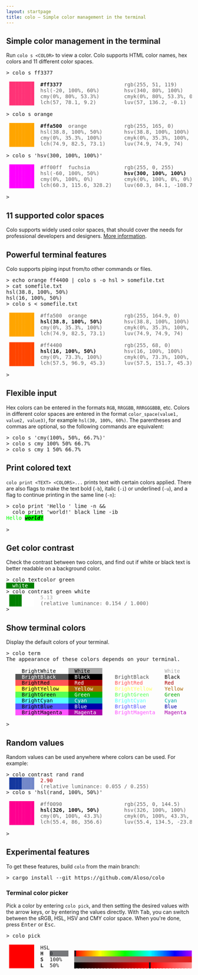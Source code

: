 ```yaml
---
layout: startpage
title: colo – Simple color management in the terminal
---
```


## Simple color management in the terminal

Run `colo s <COLOR>` to view a color. Colo supports HTML color names, hex colors and 11 different color spaces.

<pre class="h-terminal">
<span class="h-shell">&gt; </span><span class="h-cmd">colo</span> <span class="h-hl">s</span> <span class="h-arg">ff3377</span>

<span style='color:#ff3377'> ████████</span>  <b>#ff3377</b>                    <span style='opacity:0.67'>rgb(255, 51, 119)        </span>
<span style='color:#ff3377'> ████████</span>  <span style='opacity:0.67'>hsl(-20, 100%, 60%)      </span>  <span style='opacity:0.67'>hsv(340, 80%, 100%)      </span>
<span style='color:#ff3377'> ████████</span>  <span style='opacity:0.67'>cmy(0%, 80%, 53.3%)      </span>  <span style='opacity:0.67'>cmyk(0%, 80%, 53.3%, 0%) </span>
<span style='color:#ff3377'> ████████</span>  <span style='opacity:0.67'>lch(57, 78.1, 9.2)       </span>  <span style='opacity:0.67'>luv(57, 136.2, -0.1)     </span>

<span class="h-shell">&gt; </span><span class="h-cmd">colo</span> <span class="h-hl">s</span> <span class="h-arg">orange</span>

<span style='color:#ffa500'> ████████</span>  <b>#ffa500</b>  <span style='opacity:0.67'>orange          </span>  <span style='opacity:0.67'>rgb(255, 165, 0)         </span>
<span style='color:#ffa500'> ████████</span>  <span style='opacity:0.67'>hsl(38.8, 100%, 50%)     </span>  <span style='opacity:0.67'>hsv(38.8, 100%, 100%)    </span>
<span style='color:#ffa500'> ████████</span>  <span style='opacity:0.67'>cmy(0%, 35.3%, 100%)     </span>  <span style='opacity:0.67'>cmyk(0%, 35.3%, 100%, 0%)</span>
<span style='color:#ffa500'> ████████</span>  <span style='opacity:0.67'>lch(74.9, 82.5, 73.1)    </span>  <span style='opacity:0.67'>luv(74.9, 74.9, 74)      </span>

<span class="h-shell">&gt; </span><span class="h-cmd">colo</span> <span class="h-hl">s</span> <span class='h-str'>&#39;hsv(300, 100%, 100%)&#39;</span>

<span style='color:#ff00ff'> ████████</span>  <span style='opacity:0.67'>#ff00ff</span>  <span style='opacity:0.67'>fuchsia         </span>  <span style='opacity:0.67'>rgb(255, 0, 255)         </span>
<span style='color:#ff00ff'> ████████</span>  <span style='opacity:0.67'>hsl(-60, 100%, 50%)      </span>  <b>hsv(300, 100%, 100%)     </b>
<span style='color:#ff00ff'> ████████</span>  <span style='opacity:0.67'>cmy(0%, 100%, 0%)        </span>  <span style='opacity:0.67'>cmyk(0%, 100%, 0%, 0%)   </span>
<span style='color:#ff00ff'> ████████</span>  <span style='opacity:0.67'>lch(60.3, 115.6, 328.2)  </span>  <span style='opacity:0.67'>luv(60.3, 84.1, -108.7)  </span>

<span class="h-shell">&gt; </span><span class="h-caret"> </span>
</pre>

## 11 supported color spaces

Colo supports widely used color spaces, that should cover the needs for professional developers and designers. [More information](color_spaces.md).

## Powerful terminal features

Colo supports piping input from/to other commands or files.

<pre class="h-terminal">
<span class="h-shell">&gt; </span><span class="h-cmd">echo</span> <span class="h-arg">orange</span> <span class="h-arg">ff4400</span> <span class='h-pipe'>|</span> <span class="h-cmd">colo</span> <span class="h-hl">s</span> <span class="h-flag">-o</span> <span class="h-arg">hsl</span> <span class='h-pipe'>&gt;</span> <span class='h-pipe'>somefile.txt</span>
<span class="h-shell">&gt; </span><span class="h-cmd">cat</span> <span class="h-arg">somefile.txt</span>
hsl(38.8, 100%, 50%)
hsl(16, 100%, 50%)
<span class="h-shell">&gt; </span><span class="h-cmd">colo</span> <span class="h-hl">s</span> <span class='h-pipe'>&lt;</span> <span class='h-pipe'>somefile.txt</span>

<span style='color:#ffa500'> ████████</span>  <span style='opacity:0.67'>#ffa500</span>  <span style='opacity:0.67'>orange          </span>  <span style='opacity:0.67'>rgb(255, 164.9, 0)       </span>
<span style='color:#ffa500'> ████████</span>  <b>hsl(38.8, 100%, 50%)     </b>  <span style='opacity:0.67'>hsv(38.8, 100%, 100%)    </span>
<span style='color:#ffa500'> ████████</span>  <span style='opacity:0.67'>cmy(0%, 35.3%, 100%)     </span>  <span style='opacity:0.67'>cmyk(0%, 35.3%, 100%, 0%)</span>
<span style='color:#ffa500'> ████████</span>  <span style='opacity:0.67'>lch(74.9, 82.5, 73.1)    </span>  <span style='opacity:0.67'>luv(74.9, 74.9, 74)      </span>

<span style='color:#ff4400'> ████████</span>  <span style='opacity:0.67'>#ff4400</span>                    <span style='opacity:0.67'>rgb(255, 68, 0)          </span>
<span style='color:#ff4400'> ████████</span>  <b>hsl(16, 100%, 50%)       </b>  <span style='opacity:0.67'>hsv(16, 100%, 100%)      </span>
<span style='color:#ff4400'> ████████</span>  <span style='opacity:0.67'>cmy(0%, 73.3%, 100%)     </span>  <span style='opacity:0.67'>cmyk(0%, 73.3%, 100%, 0%)</span>
<span style='color:#ff4400'> ████████</span>  <span style='opacity:0.67'>lch(57.5, 96.9, 45.3)    </span>  <span style='opacity:0.67'>luv(57.5, 151.7, 45.3)   </span>

<span class="h-shell">&gt; </span><span class="h-caret"> </span>
</pre>

## Flexible input

Hex colors can be entered in the formats `RGB`, `RRGGBB`, `RRRGGGBBB`, etc. Colors in different color spaces are entered in the format `color_space(value1, value2, value3)`, for example `hsl(30, 100%, 60%)`. The parentheses and commas are optional, so the following commands are equivalent:

<pre class="h-terminal">
<span class="h-shell">&gt; </span><span class="h-cmd">colo</span> <span class="h-hl">s</span> <span class='h-str'>&#39;cmy(100%, 50%, 66.7%)&#39;</span>
<span class="h-shell">&gt; </span><span class="h-cmd">colo</span> <span class="h-hl">s</span> <span class="h-arg">cmy</span> <span class="h-arg">100%</span> <span class="h-arg">50%</span> <span class="h-arg">66.7%</span>
<span class="h-shell">&gt; </span><span class="h-cmd">colo</span> <span class="h-hl">s</span> <span class="h-arg">cmy</span> <span class="h-arg">1</span> <span class="h-arg">50%</span> <span class="h-arg">66.7%</span>
</pre>

## Print colored text

`colo print <TEXT> <COLORS>...` prints text with certain colors applied. There are also flags to make the text bold (`-b`), italic (`-i`) or underlined (`-u`), and a flag to continue printing in the same line (`-n`):

<pre class="h-terminal">
<span class="h-shell">&gt; </span><span class="h-cmd">colo</span> <span class="h-hl">print</span> <span class='h-str'>&#39;Hello &#39;</span> <span class="h-arg">lime</span> <span class="h-flag">-n</span> <span class='h-punct'>&amp;&amp;</span>
  <span class="h-cmd">colo</span> <span class="h-hl">print</span> <span class='h-str'>&#39;world!&#39;</span> <span class="h-arg">black</span> <span class="h-arg">lime</span> <span class="h-flag">-ib</span>
<span style='color:#00ff00'>Hello </span><b><i><span style='background:#00ff00'><span style='color:#000000'>world!
</span></span></i></b>
<span class="h-shell">&gt; </span><span class="h-caret"> </span>
</pre>

## Get color contrast

Check the contrast between two colors, and find out if white or black text is better readable on a background color.

<pre class="h-terminal">
<span class="h-shell">&gt; </span><span class="h-cmd">colo</span> <span class="h-hl">textcolor</span> <span class="h-arg">green</span>
<span style='background:#008000'><span style='color:#ffffff'>  white  </span></span>
<span class="h-shell">&gt; </span><span class="h-cmd">colo</span> <span class="h-hl">contrast</span> <span class="h-arg">green</span> <span class="h-arg">white</span>
 <span style='color:#008000'>████</span><span style='color:#ffffff'>████</span>  <span style='color:#aaa'>5.13</span>
 <span style='color:#008000'>████</span><span style='color:#ffffff'>████</span>  <span style='opacity:0.67'>(relative luminance: 0.154 / 1.000)</span>
<span class="h-shell">&gt; </span><span class="h-caret"> </span>
</pre>

## Show terminal colors

Display the default colors of your terminal.

<pre class="h-terminal">
<span class="h-shell">&gt; </span><span class="h-cmd">colo</span> <span class="h-hl">term</span>
The appearance of these colors depends on your terminal.

   <span style='background:#fff'><span style='color:#000'>  BrightWhite    </span></span><span style='background:#aaa'><span style='color:#000'>  White    </span></span>  <span style='color:#fff'>  BrightWhite</span>   <span style='color:#aaa'>  White</span>
   <span style='background:#555'><span style='color:#fff'>  BrightBlack    </span></span><span style='background:#000'><span style='color:#fff'>  Black    </span></span>  <span style='color:#555'>  BrightBlack</span>   <span style='color:#000'>  Black</span>
   <span style='background:#f55'><span style='color:#000'>  BrightRed      </span></span><span style='background:#a00'><span style='color:#fff'>  Red      </span></span>  <span style='color:#f55'>  BrightRed</span>     <span style='color:#a00'>  Red</span>
   <span style='background:#ff5'><span style='color:#000'>  BrightYellow   </span></span><span style='background:#a60'><span style='color:#fff'>  Yellow   </span></span>  <span style='color:#ff5'>  BrightYellow</span>  <span style='color:#a60'>  Yellow</span>
   <span style='background:#5f5'><span style='color:#000'>  BrightGreen    </span></span><span style='background:#0a0'><span style='color:#fff'>  Green    </span></span>  <span style='color:#5f5'>  BrightGreen</span>   <span style='color:#0a0'>  Green</span>
   <span style='background:#5ff'><span style='color:#000'>  BrightCyan     </span></span><span style='background:#0aa'><span style='color:#fff'>  Cyan     </span></span>  <span style='color:#5ff'>  BrightCyan</span>    <span style='color:#0aa'>  Cyan</span>
   <span style='background:#55f'><span style='color:#000'>  BrightBlue     </span></span><span style='background:#00a'><span style='color:#fff'>  Blue     </span></span>  <span style='color:#55f'>  BrightBlue</span>    <span style='color:#00a'>  Blue</span>
   <span style='background:#f5f'><span style='color:#000'>  BrightMagenta  </span></span><span style='background:#a0a'><span style='color:#fff'>  Magenta  </span></span>  <span style='color:#f5f'>  BrightMagenta</span> <span style='color:#a0a'>  Magenta</span>

<span class="h-shell">&gt; </span><span class="h-caret"> </span>
</pre>

## Random values

Random values can be used anywhere where colors can be used. For example:

<pre class="h-terminal">
<span class="h-shell">&gt; </span><span class="h-cmd">colo</span> <span class="h-hl">contrast</span> <span class="h-arg">rand</span> <span class="h-arg">rand</span>
 <span style='color:#14389f'>████</span><span style='color:#7388c9'>████</span>  <span style='color:#a00'>2.90</span>
 <span style='color:#14389f'>████</span><span style='color:#7388c9'>████</span>  <span style='opacity:0.67'>(relative luminance: 0.055 / 0.255)</span>
<span class="h-shell">&gt; </span><span class="h-cmd">colo</span> <span class="h-hl">s</span> <span class='h-str'>&#39;hsl(rand, 100%, 50%)&#39;</span>

<span style='color:#ff0090'> ████████</span>  <span style='opacity:0.67'>#ff0090</span>                    <span style='opacity:0.67'>rgb(255, 0, 144.5)       </span>
<span style='color:#ff0090'> ████████</span>  <b>hsl(326, 100%, 50%)      </b>  <span style='opacity:0.67'>hsv(326, 100%, 100%)     </span>
<span style='color:#ff0090'> ████████</span>  <span style='opacity:0.67'>cmy(0%, 100%, 43.3%)     </span>  <span style='opacity:0.67'>cmyk(0%, 100%, 43.3%, 0%)</span>
<span style='color:#ff0090'> ████████</span>  <span style='opacity:0.67'>lch(55.4, 86, 356.6)     </span>  <span style='opacity:0.67'>luv(55.4, 134.5, -23.8)  </span>

<span class="h-shell">&gt; </span><span class="h-caret"> </span>
</pre>

## Experimental features

To get these features, build `colo` from the main branch:

<pre class="h-terminal">
<span class="h-shell">&gt; </span><span class="h-cmd">cargo</span> <span class="h-hl">install</span> <span class="h-flag">--git</span> <span class="h-arg">https://github.com/Aloso/colo</span>
</pre>

### Terminal color picker

Pick a color by entering `colo pick`, and then setting the desired values with the arrow keys, or by entering the values directly. With <kbd>Tab</kbd>, you can switch between the sRGB, HSL, HSV and CMY color space. When you're done, press <kbd>Enter</kbd> or <kbd>Esc</kbd>.

<pre class="h-terminal">
<span class="h-shell">&gt;</span> <span class="h-cmd">colo</span> <span class="h-hl">pick</span>

 <span style="background-color:#FF0000">        </span>  HSL
 <span style="background-color:#FF0000">        </span>  <b>H</b>  <span style="background-color:#76777A"><font color="#1C2124">0     </font></span> <font color="#FF0000">▕</font><span style="background-color:#FF1000"><font color="#171421">▌</font></span><span style="background-color:#FF3000"><font color="#FF2000">▌</font></span><span style="background-color:#FF5000"><font color="#FF4000">▌</font></span><span style="background-color:#FF7000"><font color="#FF6000">▌</font></span><span style="background-color:#FF8F00"><font color="#FF8000">▌</font></span><span style="background-color:#FFAF00"><font color="#FF9F00">▌</font></span><span style="background-color:#FFCF00"><font color="#FFBF00">▌</font></span><span style="background-color:#FFEF00"><font color="#FFDF00">▌</font></span><span style="background-color:#EFFF00"><font color="#FFFF00">▌</font></span><span style="background-color:#CFFF00"><font color="#DFFF00">▌</font></span><span style="background-color:#AFFF00"><font color="#BFFF00">▌</font></span><span style="background-color:#8FFF00"><font color="#9FFF00">▌</font></span><span style="background-color:#70FF00"><font color="#80FF00">▌</font></span><span style="background-color:#50FF00"><font color="#60FF00">▌</font></span><span style="background-color:#30FF00"><font color="#40FF00">▌</font></span><span style="background-color:#10FF00"><font color="#20FF00">▌</font></span><span style="background-color:#00FF10"><font color="#00FF00">▌</font></span><span style="background-color:#00FF30"><font color="#00FF20">▌</font></span><span style="background-color:#00FF50"><font color="#00FF40">▌</font></span><span style="background-color:#00FF70"><font color="#00FF60">▌</font></span><span style="background-color:#00FF8F"><font color="#00FF80">▌</font></span><span style="background-color:#00FFAF"><font color="#00FF9F">▌</font></span><span style="background-color:#00FFCF"><font color="#00FFBF">▌</font></span><span style="background-color:#00FFEF"><font color="#00FFDF">▌</font></span><span style="background-color:#00EFFF"><font color="#00FFFF">▌</font></span><span style="background-color:#00CFFF"><font color="#00DFFF">▌</font></span><span style="background-color:#00AFFF"><font color="#00BFFF">▌</font></span><span style="background-color:#008FFF"><font color="#009FFF">▌</font></span><span style="background-color:#0070FF"><font color="#0080FF">▌</font></span><span style="background-color:#0050FF"><font color="#0060FF">▌</font></span><span style="background-color:#0030FF"><font color="#0040FF">▌</font></span><span style="background-color:#0010FF"><font color="#0020FF">▌</font></span><span style="background-color:#1000FF"><font color="#0000FF">▌</font></span><span style="background-color:#3000FF"><font color="#2000FF">▌</font></span><span style="background-color:#5000FF"><font color="#4000FF">▌</font></span><span style="background-color:#7000FF"><font color="#6000FF">▌</font></span><span style="background-color:#8F00FF"><font color="#8000FF">▌</font></span><span style="background-color:#AF00FF"><font color="#9F00FF">▌</font></span><span style="background-color:#CF00FF"><font color="#BF00FF">▌</font></span><span style="background-color:#EF00FF"><font color="#DF00FF">▌</font></span><span style="background-color:#FF00EF"><font color="#FF00FF">▌</font></span><span style="background-color:#FF00CF"><font color="#FF00DF">▌</font></span><span style="background-color:#FF00AF"><font color="#FF00BF">▌</font></span><span style="background-color:#FF008F"><font color="#FF009F">▌</font></span><span style="background-color:#FF0070"><font color="#FF0080">▌</font></span><span style="background-color:#FF0050"><font color="#FF0060">▌</font></span><span style="background-color:#FF0030"><font color="#FF0040">▌</font></span><span style="background-color:#FF0010"><font color="#FF0020">▌</font></span><font color="#FF0000">▏</font>
 <span style="background-color:#FF0000">        </span>  <b>S</b>  100%   <font color="#808080">▕</font><span style="background-color:#817E7E"><font color="#808080">▌</font></span><span style="background-color:#837C7C"><font color="#827D7D">▌</font></span><span style="background-color:#867979"><font color="#857A7A">▌</font></span><span style="background-color:#897676"><font color="#877878">▌</font></span><span style="background-color:#8B7474"><font color="#8A7575">▌</font></span><span style="background-color:#8E7171"><font color="#8D7272">▌</font></span><span style="background-color:#916E6E"><font color="#8F7070">▌</font></span><span style="background-color:#936C6C"><font color="#926D6D">▌</font></span><span style="background-color:#966969"><font color="#956A6A">▌</font></span><span style="background-color:#996666"><font color="#976868">▌</font></span><span style="background-color:#9B6464"><font color="#9A6565">▌</font></span><span style="background-color:#9E6161"><font color="#9D6262">▌</font></span><span style="background-color:#A15E5E"><font color="#9F6060">▌</font></span><span style="background-color:#A35C5C"><font color="#A25D5D">▌</font></span><span style="background-color:#A65959"><font color="#A55A5A">▌</font></span><span style="background-color:#A95656"><font color="#A75858">▌</font></span><span style="background-color:#AB5454"><font color="#AA5555">▌</font></span><span style="background-color:#AE5151"><font color="#AD5252">▌</font></span><span style="background-color:#B14E4E"><font color="#AF5050">▌</font></span><span style="background-color:#B34C4C"><font color="#B24D4D">▌</font></span><span style="background-color:#B64949"><font color="#B54A4A">▌</font></span><span style="background-color:#B94646"><font color="#B74848">▌</font></span><span style="background-color:#BB4444"><font color="#BA4545">▌</font></span><span style="background-color:#BE4141"><font color="#BD4242">▌</font></span><span style="background-color:#C13E3E"><font color="#BF4040">▌</font></span><span style="background-color:#C33C3C"><font color="#C23D3D">▌</font></span><span style="background-color:#C63939"><font color="#C53A3A">▌</font></span><span style="background-color:#C93636"><font color="#C73838">▌</font></span><span style="background-color:#CB3434"><font color="#CA3535">▌</font></span><span style="background-color:#CE3131"><font color="#CD3232">▌</font></span><span style="background-color:#D12E2E"><font color="#CF3030">▌</font></span><span style="background-color:#D32C2C"><font color="#D22D2D">▌</font></span><span style="background-color:#D62929"><font color="#D52B2B">▌</font></span><span style="background-color:#D82727"><font color="#D72828">▌</font></span><span style="background-color:#DB2424"><font color="#DA2525">▌</font></span><span style="background-color:#DE2121"><font color="#DC2323">▌</font></span><span style="background-color:#E01F1F"><font color="#DF2020">▌</font></span><span style="background-color:#E31C1C"><font color="#E21D1D">▌</font></span><span style="background-color:#E61919"><font color="#E41B1B">▌</font></span><span style="background-color:#E81717"><font color="#E71818">▌</font></span><span style="background-color:#EB1414"><font color="#EA1515">▌</font></span><span style="background-color:#EE1111"><font color="#EC1313">▌</font></span><span style="background-color:#F00F0F"><font color="#EF1010">▌</font></span><span style="background-color:#F30C0C"><font color="#F20D0D">▌</font></span><span style="background-color:#F60909"><font color="#F40B0B">▌</font></span><span style="background-color:#F80707"><font color="#F70808">▌</font></span><span style="background-color:#FB0404"><font color="#FA0505">▌</font></span><span style="background-color:#171421"><font color="#FC0303">▌</font></span><font color="#FF0000">▏</font>
 <span style="background-color:#FF0000">        </span>  <b>L</b>  50%    <font color="#000000">▕</font><span style="background-color:#050000"><font color="#000000">▌</font></span><span style="background-color:#100000"><font color="#0B0000">▌</font></span><span style="background-color:#1B0000"><font color="#150000">▌</font></span><span style="background-color:#250000"><font color="#200000">▌</font></span><span style="background-color:#300000"><font color="#2B0000">▌</font></span><span style="background-color:#3A0000"><font color="#350000">▌</font></span><span style="background-color:#450000"><font color="#400000">▌</font></span><span style="background-color:#500000"><font color="#4A0000">▌</font></span><span style="background-color:#5A0000"><font color="#550000">▌</font></span><span style="background-color:#650000"><font color="#600000">▌</font></span><span style="background-color:#700000"><font color="#6A0000">▌</font></span><span style="background-color:#7A0000"><font color="#750000">▌</font></span><span style="background-color:#850000"><font color="#800000">▌</font></span><span style="background-color:#8F0000"><font color="#8A0000">▌</font></span><span style="background-color:#9A0000"><font color="#950000">▌</font></span><span style="background-color:#A50000"><font color="#9F0000">▌</font></span><span style="background-color:#AF0000"><font color="#AA0000">▌</font></span><span style="background-color:#BA0000"><font color="#B50000">▌</font></span><span style="background-color:#C50000"><font color="#BF0000">▌</font></span><span style="background-color:#CF0000"><font color="#CA0000">▌</font></span><span style="background-color:#DA0000"><font color="#D50000">▌</font></span><span style="background-color:#E40000"><font color="#DF0000">▌</font></span><span style="background-color:#EF0000"><font color="#EA0000">▌</font></span><span style="background-color:#FA0000"><font color="#F40000">▌</font></span><span style="background-color:#FF0505"><font color="#171421">▌</font></span><span style="background-color:#FF1010"><font color="#FF0B0B">▌</font></span><span style="background-color:#FF1B1B"><font color="#FF1515">▌</font></span><span style="background-color:#FF2525"><font color="#FF2020">▌</font></span><span style="background-color:#FF3030"><font color="#FF2B2B">▌</font></span><span style="background-color:#FF3A3A"><font color="#FF3535">▌</font></span><span style="background-color:#FF4545"><font color="#FF4040">▌</font></span><span style="background-color:#FF5050"><font color="#FF4A4A">▌</font></span><span style="background-color:#FF5A5A"><font color="#FF5555">▌</font></span><span style="background-color:#FF6565"><font color="#FF6060">▌</font></span><span style="background-color:#FF7070"><font color="#FF6A6A">▌</font></span><span style="background-color:#FF7A7A"><font color="#FF7575">▌</font></span><span style="background-color:#FF8585"><font color="#FF8080">▌</font></span><span style="background-color:#FF8F8F"><font color="#FF8A8A">▌</font></span><span style="background-color:#FF9A9A"><font color="#FF9595">▌</font></span><span style="background-color:#FFA5A5"><font color="#FF9F9F">▌</font></span><span style="background-color:#FFAFAF"><font color="#FFAAAA">▌</font></span><span style="background-color:#FFBABA"><font color="#FFB5B5">▌</font></span><span style="background-color:#FFC5C5"><font color="#FFBFBF">▌</font></span><span style="background-color:#FFCFCF"><font color="#FFCACA">▌</font></span><span style="background-color:#FFDADA"><font color="#FFD5D5">▌</font></span><span style="background-color:#FFE4E4"><font color="#FFDFDF">▌</font></span><span style="background-color:#FFEFEF"><font color="#FFEAEA">▌</font></span><span style="background-color:#FFFAFA"><font color="#FFF4F4">▌</font></span><font color="#FFFFFF">▏</font>

</pre>
